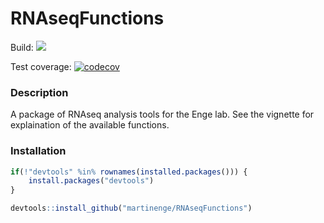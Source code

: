 RNAseqFunctions
================

Build:
<a href="https://travis-ci.org/EngeLab/sp.RNAseqFunctions"><img src="https://travis-ci.org/EngeLab/RNAseqFunctions.svg?branch=master"></a>

Test coverage:
[![codecov](https://codecov.io/gh/EngeLab/RNAseqFunctions/branch/master/graph/badge.svg)](https://codecov.io/gh/EngeLab/RNAseqFunctions)

### Description

A package of RNAseq analysis tools for the Enge lab. See the vignette
for explaination of the available functions.

### Installation

``` r
if(!"devtools" %in% rownames(installed.packages())) {
    install.packages("devtools")
}

devtools::install_github("martinenge/RNAseqFunctions")
```
